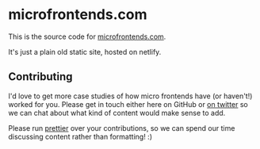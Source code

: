 # microfrontends.com

This is the source code for [microfrontends.com](microfrontends.com).

It's just a plain old static site, hosted on netlify.

## Contributing

I'd love to get more case studies of how micro frontends have (or haven't!)
worked for you. Please get in touch either here on GitHub or
[on twitter](https://twitter.com/thecamjackson) so we can chat about what kind
of content would make sense to add.

Please run [prettier](https://prettier.io/) over your contributions, so we can
spend our time discussing content rather than formatting! :)
